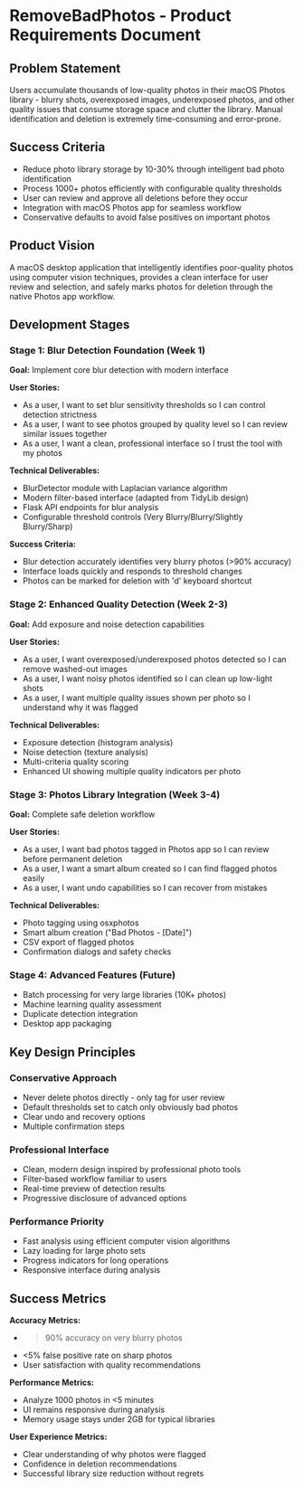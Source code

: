 # RemoveBadPhotos - Product Requirements Document

## Problem Statement

Users accumulate thousands of low-quality photos in their macOS Photos library - blurry shots, overexposed images, underexposed photos, and other quality issues that consume storage space and clutter the library. Manual identification and deletion is extremely time-consuming and error-prone.

## Success Criteria

- Reduce photo library storage by 10-30% through intelligent bad photo identification
- Process 1000+ photos efficiently with configurable quality thresholds
- User can review and approve all deletions before they occur  
- Integration with macOS Photos app for seamless workflow
- Conservative defaults to avoid false positives on important photos

## Product Vision

A macOS desktop application that intelligently identifies poor-quality photos using computer vision techniques, provides a clean interface for user review and selection, and safely marks photos for deletion through the native Photos app workflow.

## Development Stages

### Stage 1: Blur Detection Foundation (Week 1)
**Goal:** Implement core blur detection with modern interface

**User Stories:**
- As a user, I want to set blur sensitivity thresholds so I can control detection strictness
- As a user, I want to see photos grouped by quality level so I can review similar issues together  
- As a user, I want a clean, professional interface so I trust the tool with my photos

**Technical Deliverables:**
- BlurDetector module with Laplacian variance algorithm
- Modern filter-based interface (adapted from TidyLib design)
- Flask API endpoints for blur analysis
- Configurable threshold controls (Very Blurry/Blurry/Slightly Blurry/Sharp)

**Success Criteria:**
- Blur detection accurately identifies very blurry photos (>90% accuracy)
- Interface loads quickly and responds to threshold changes
- Photos can be marked for deletion with 'd' keyboard shortcut

### Stage 2: Enhanced Quality Detection (Week 2-3)
**Goal:** Add exposure and noise detection capabilities

**User Stories:**
- As a user, I want overexposed/underexposed photos detected so I can remove washed-out images
- As a user, I want noisy photos identified so I can clean up low-light shots
- As a user, I want multiple quality issues shown per photo so I understand why it was flagged

**Technical Deliverables:**
- Exposure detection (histogram analysis)
- Noise detection (texture analysis) 
- Multi-criteria quality scoring
- Enhanced UI showing multiple quality indicators per photo

### Stage 3: Photos Library Integration (Week 3-4)  
**Goal:** Complete safe deletion workflow

**User Stories:**
- As a user, I want bad photos tagged in Photos app so I can review before permanent deletion
- As a user, I want a smart album created so I can find flagged photos easily
- As a user, I want undo capabilities so I can recover from mistakes

**Technical Deliverables:**
- Photo tagging using osxphotos
- Smart album creation ("Bad Photos - [Date]")
- CSV export of flagged photos
- Confirmation dialogs and safety checks

### Stage 4: Advanced Features (Future)
- Batch processing for very large libraries (10K+ photos)
- Machine learning quality assessment
- Duplicate detection integration
- Desktop app packaging

## Key Design Principles

### Conservative Approach
- Never delete photos directly - only tag for user review
- Default thresholds set to catch only obviously bad photos
- Clear undo and recovery options
- Multiple confirmation steps

### Professional Interface  
- Clean, modern design inspired by professional photo tools
- Filter-based workflow familiar to users
- Real-time preview of detection results
- Progressive disclosure of advanced options

### Performance Priority
- Fast analysis using efficient computer vision algorithms
- Lazy loading for large photo sets
- Progress indicators for long operations
- Responsive interface during analysis

## Success Metrics

**Accuracy Metrics:**
- >90% accuracy on very blurry photos
- <5% false positive rate on sharp photos  
- User satisfaction with quality recommendations

**Performance Metrics:**
- Analyze 1000 photos in <5 minutes
- UI remains responsive during analysis
- Memory usage stays under 2GB for typical libraries

**User Experience Metrics:**
- Clear understanding of why photos were flagged
- Confidence in deletion recommendations
- Successful library size reduction without regrets